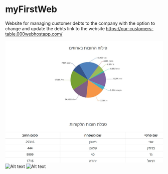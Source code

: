 # myFirstWeb
Website for managing customer debts to the company with the option to change and update the debts
link to the website
https://our-customers-table.000webhostapp.com/



![Alt text](https://raw.githubusercontent.com/inaveh/myFirstWeb/master/p1.jpg)
![Alt text](https://raw.githubusercontent.com/inaveh/myFirstWeb/p2.jpg)
![Alt text](https://raw.githubusercontent.com/inaveh/miniProject/master/units.jpg)
